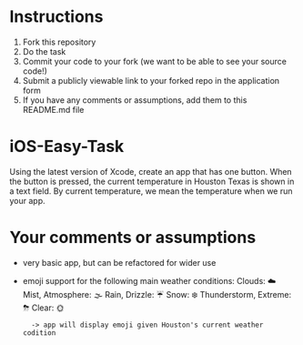 # Instructions
1. Fork this repository
2. Do the task
3. Commit your code to your fork (we want to be able to see your source code!)
3. Submit a publicly viewable link to your forked repo in the application form
4. If you have any comments or assumptions, add them to this README.md file


# iOS-Easy-Task
Using the latest version of Xcode, create an app that has one button. When the button is pressed, the current temperature in Houston Texas is shown in a text field. By current temperature, we mean the temperature when we run your app.

# Your comments or assumptions
- very basic app, but can be refactored for wider use
- emoji support for the following main weather conditions:
        Clouds: ☁️
        Mist, Atmosphere: 🌫
        Rain, Drizzle: ☔️
        Snow: ❄️
        Thunderstorm, Extreme: ⛈
        Clear: 🌞
        
        -> app will display emoji given Houston's current weather codition

